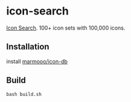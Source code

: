 # icon-search

[Icon Search](https://marmooo.github.io/icon-search). 100+ icon sets with
100,000 icons.

## Installation

install [marmooo/icon-db](https:github.com/marmooo/icon-db)

## Build

```
bash build.sh
```
